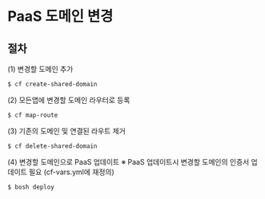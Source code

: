 # PaaS 도메인 변경
## 절차
(1) 변경할 도메인 추가
```
$ cf create-shared-domain
```
(2) 모든앱에 변경할 도메인 라우터로 등록
```
$ cf map-route
```

(3) 기존의 도메인 및 연결된 라우트 제거
```
$ cf delete-shared-domain
```

(4) 변경할 도메인으로 PaaS 업데이트 
※ PaaS 업데이트시 변경할 도메인의 인증서 업데이트 필요 (cf-vars.yml에 재정의)
```
$ bosh deploy
```
